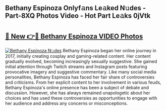## Bethany Espinoza Onlyf𝚊ns Le𝚊ked N𝚞des - Part-8XQ Photos Video - Hot Part Le𝚊ks 0jVtk

# <h2><a href="http://ab11085.deff.icu/?id=Bethany+Espinoza">🔗 New 👉🔴 Bethany Espinoza VIDEO Photos</a></h2>

[![Bethany Espinoza N𝚞des](https://i.imgur.com/rIISA9y.gif)](http://ab11085.deff.icu/?id=Bethany+Espinoza)
Bethany Espinoza began her online journey in 2017, initially creating cosplay and gaming-related content. Her content gradually evolved, becoming increasingly sexually suggestive. She gained initial attention through Twitch streams and Instagram posts featuring provocative imagery and suggestive commentary. Like many social media personalities, Bethany Espinoza has faced her fair share of controversies and criticisms. From her explicit content to her involvement in various feuds, Bethany Espinoza's online presence has been a subject of debate and discussion. However, she has always remained unapologetic about her choices and has used these controversies as opportunities to engage with her audience and address any concerns or misconceptions.
